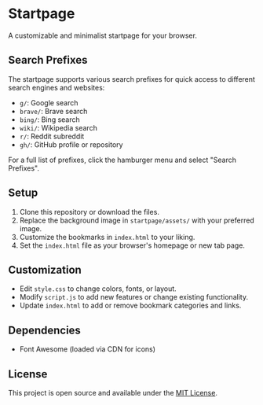# Startpage

A customizable and minimalist startpage for your browser.

## Search Prefixes

The startpage supports various search prefixes for quick access to different search engines and websites:

- `g/`: Google search
- `brave/`: Brave search
- `bing/`: Bing search
- `wiki/`: Wikipedia search
- `r/`: Reddit subreddit
- `gh/`: GitHub profile or repository

For a full list of prefixes, click the hamburger menu and select "Search Prefixes".

## Setup

1. Clone this repository or download the files.
2. Replace the background image in `startpage/assets/` with your preferred image.
3. Customize the bookmarks in `index.html` to your liking.
4. Set the `index.html` file as your browser's homepage or new tab page.

## Customization

- Edit `style.css` to change colors, fonts, or layout.
- Modify `script.js` to add new features or change existing functionality.
- Update `index.html` to add or remove bookmark categories and links.

## Dependencies

- Font Awesome (loaded via CDN for icons)

## License

This project is open source and available under the [MIT License](LICENSE).

